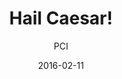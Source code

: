 ---
layout: post
title: "Hail Caesar!"
cleantitle: "Hail Caesar!"
film: "Hail Caesar!"
author: PCI
date: 2016-02-11
day: "Thursday"
dd: "11"
mm: "February"
excerpt: ""
image: "https://s3.amazonaws.com/moviegoer/uploads/inchoate/eventsS16/hailaesar.jpg"
location: "Harrison M20"
time: TBD
tags: 
- event
- upcomingevent
---